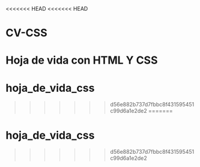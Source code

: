<<<<<<< HEAD
<<<<<<< HEAD
# CV-CSS
Hoja de vida con HTML Y CSS
=======
# hoja_de_vida_css
>>>>>>> d56e882b737d7fbbc8f431595451c99d6a1e2de2
=======
# hoja_de_vida_css
>>>>>>> d56e882b737d7fbbc8f431595451c99d6a1e2de2
